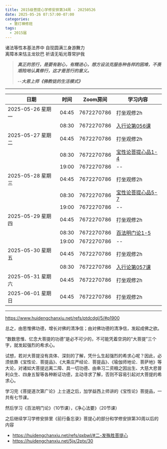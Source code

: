 ```yaml
---
title: 2015级菩提心学修安排第34周 - 20250526
date: 2025-05-26 07:57:00-07:00
categories:
  - 慧灯禅修班
tags:
  - 2015届
---
```

诸法等性本基法界中 自现圆满三身游舞力  
离障本来怙主龙钦巴 祈请无垢光尊常护我


> *__真正的苦行，是要有耐心，有精进心，想方设法克服各种各样的困难，不畏艰险地认真修行，这才是苦行的意义。__*
>
> --***大恩上师《佛教徒的生活模式》***

---

|日期 |时间|Zoom房间|学习内容|
|--|--|--|--|
| 2025-05-26 星期一|04:45|7672270786|打坐观修2h|
| |08:30|7672270786|[入行论第056课](https://huidengchanxiu.net/refs/rxl/05#第五十六节课) |
| 2025-05-27 星期二 |04:45|7672270786|打坐观修2h|
|   |08:30|7672270786| [宝性论菩提心品1-4](https://box.hdcxb.net/%E7%A6%85%E4%BF%AE%E7%8F%AD/xmfw/05%E5%BC%A5%E5%8B%92%E8%AF%BE%E7%A8%8B/04%E5%AE%9D%E6%80%A7%E8%AE%BA/031-%E7%AC%AC%E4%BA%8C%E8%8F%A9%E6%8F%90%E5%93%81.mp3) |
|   |19:00|7672270786|--|
| 2025-05-28 星期三  |04:45|7672270786|打坐观修2h|
|   |08:30|7672270786| [宝性论菩提心品5-7](https://box.hdcxb.net/%E7%A6%85%E4%BF%AE%E7%8F%AD/xmfw/05%E5%BC%A5%E5%8B%92%E8%AF%BE%E7%A8%8B/04%E5%AE%9D%E6%80%A7%E8%AE%BA/035-%E7%AC%AC%E4%BA%8C%E8%8F%A9%E6%8F%90%E5%93%81.mp3) |
|   |19:00|7672270786| -- |
| 2025-05-29 星期四|04:45|7672270786|打坐观修2h|
|   |08:30|7672270786| [百法明门论1-5](https://box.hdcxb.net/%E7%A6%85%E4%BF%AE%E7%8F%AD/xmfw/05%E5%BC%A5%E5%8B%92%E8%AF%BE%E7%A8%8B/08%E7%99%BE%E6%B3%95%E6%98%8E%E9%97%A8%E8%AE%BA/%E5%A4%A7%E4%B9%98%E7%99%BE%E6%B3%95%E6%98%8E%E9%97%A8%E8%AE%BA%E7%9B%B4%E8%A7%A301%20%EF%BD%9C%20%E7%9B%8A%E8%A5%BF%E5%BD%AD%E6%8E%AA%E5%A0%AA%E5%B8%83%20[gB6mmRfUFTo].mp4) |
|   |19:00|7672270786|--|
| 2025-05-30 星期五|04:45|7672270786|打坐观修2h|
| |08:30|7672270786|[入行论第057课](https://huidengchanxiu.net/refs/rxl/05#第五十七节课) |
| 2025-05-31 星期六|04:45|7672270786| 打坐观修2h |
| 2025-06-01 星期日|04:45|7672270786| 打坐观修2h |

---
<https://www.huidengchanxiu.net/refs/ptdcdgl/5/#p1900>

总之，由思惟佛功德，增长对佛的清净信；由对佛功德的清净信，发起成佛之欲。

“数数思惟、忆念大菩提的功德”是必不可少的，不可能凭着空洞的“大菩提”三个字，就发起强烈的希求心。

试想，若对大菩提没有具体、深刻的了解，凭什么生起强烈的希求心呢？因此，必须依靠《宝性论．菩提品》、《大乘庄严经论．菩提品》、《瑜伽师地论．菩萨地》等大论，对诸如大菩提远离二障、具一切功德、由串习二资粮之因出生、大慈大悲普利众生、四身五智等各种断证功德，主动寻求了解，否则不容易引起对大菩提的希求心。

学习完《菩提道次第广论》上士道之后，加学益西上师讲的《宝性论》菩提品，一共有七节课。

然后学习《百法明门论》（10节课），《净心法要》（20节课）

之后继续学习学修安排里《前行备忘录》菩提心的部分和学修安排第30周以后的内容

- <https://huidengchanxiu.net/refs/qxbwl/#二-发殊胜菩提心>
- <https://huidengchanxiu.net/5jx/2ptx/30>



